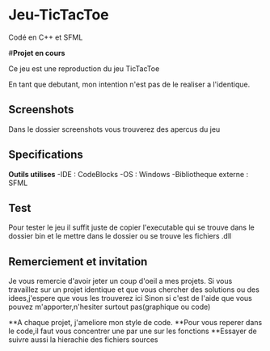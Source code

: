 # Jeu-TicTacToe
Codé en C++ et SFML 

#**Projet en cours**

Ce jeu est une reproduction du jeu TicTacToe

En tant que debutant, mon intention n'est pas de le realiser a l'identique.


## Screenshots
Dans le dossier screenshots vous trouverez des apercus du jeu



## Specifications
**Outils utilises**
-IDE : CodeBlocks
-OS  : Windows
-Bibliotheque externe : SFML

## Test
Pour tester le jeu il suffit juste de copier l'executable qui se trouve dans le dossier bin
et le mettre dans le dossier ou se trouve les fichiers .dll

## Remerciement et invitation
Je vous remercie d'avoir jeter un coup d'oeil a mes projets.
Si vous travaillez sur un projet identique et que vous chercher des solutions ou des idees,j'espere que vous les trouverez ici
Sinon si c'est de l'aide que vous pouvez m'apporter,n'hesiter surtout pas(graphique ou code) 


**A chaque projet, j'ameliore mon style de code.
**Pour vous reperer dans le code,il faut vous concentrer une par une sur les fonctions 
**Essayer de suivre aussi la hierachie des fichiers sources